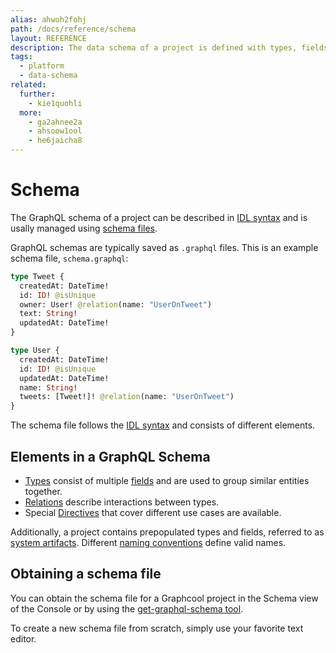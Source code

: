 ```yaml
---
alias: ahwoh2fohj
path: /docs/reference/schema
layout: REFERENCE
description: The data schema of a project is defined with types, fields and relations that will define the GraphQL schema of your GraphQL backend.
tags:
  - platform
  - data-schema
related:
  further:
    - kie1quohli
  more:
    - ga2ahnee2a
    - ahsoow1ool
    - he6jaicha8
---
```


# Schema

The GraphQL schema of a project can be described in [IDL syntax](!alias-kr84dktnp0) and is usally managed using [schema files](!alias-aeph6oyeez).

GraphQL schemas are typically saved as `.graphql` files. This is an example schema file, `schema.graphql`:

```graphql
type Tweet {
  createdAt: DateTime!
  id: ID! @isUnique
  owner: User! @relation(name: "UserOnTweet")
  text: String!
  updatedAt: DateTime!
}

type User {
  createdAt: DateTime!
  id: ID! @isUnique
  updatedAt: DateTime!
  name: String!
  tweets: [Tweet!]! @relation(name: "UserOnTweet")
}
```

The schema file follows the [IDL syntax](!alias-kr84dktnp0) and consists of different elements.

## Elements in a GraphQL Schema

* [Types](!alias-ij2choozae) consist of multiple [fields](!alias-teizeit5se) and are used to group similar entities together.
* [Relations](!alias-goh5uthoc1) describe interactions between types.
* Special [Directives](!alias-aeph6oyeez) that cover different use cases are available.

Additionally, a project contains prepopulated types and fields, referred to as [system artifacts](!alias-uhieg2shio). Different [naming conventions](!alias-oe3raifamo) define valid names.

## Obtaining a schema file

You can obtain the schema file for a Graphcool project in the Schema view of the Console or by using the [get-graphql-schema tool](!alias-maiv5eekan).

To create a new schema file from scratch, simply use your favorite text editor.
